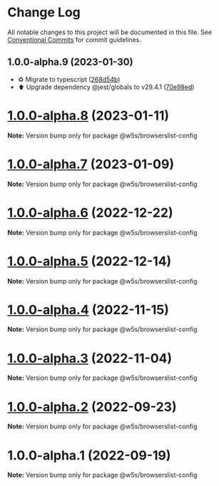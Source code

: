 # Change Log

All notable changes to this project will be documented in this file.
See [Conventional Commits](https://conventionalcommits.org) for commit guidelines.

## 1.0.0-alpha.9 (2023-01-30)

- ♻️ Migrate to typescript ([268d54b](https://github.com/w5s/project-config/commit/268d54b))
- ⬆️ Upgrade dependency @jest/globals to v29.4.1 ([70e98ed](https://github.com/w5s/project-config/commit/70e98ed))

# [1.0.0-alpha.8](https://github.com/w5s/project-config/compare/@w5s/browserslist-config@1.0.0-alpha.7...@w5s/browserslist-config@1.0.0-alpha.8) (2023-01-11)

**Note:** Version bump only for package @w5s/browserslist-config

# [1.0.0-alpha.7](https://github.com/w5s/project-config/compare/@w5s/browserslist-config@1.0.0-alpha.6...@w5s/browserslist-config@1.0.0-alpha.7) (2023-01-09)

**Note:** Version bump only for package @w5s/browserslist-config

# [1.0.0-alpha.6](https://github.com/w5s/project-config/compare/@w5s/browserslist-config@1.0.0-alpha.5...@w5s/browserslist-config@1.0.0-alpha.6) (2022-12-22)

**Note:** Version bump only for package @w5s/browserslist-config

# [1.0.0-alpha.5](https://github.com/w5s/project-config/compare/@w5s/browserslist-config@1.0.0-alpha.4...@w5s/browserslist-config@1.0.0-alpha.5) (2022-12-14)

**Note:** Version bump only for package @w5s/browserslist-config

# [1.0.0-alpha.4](https://github.com/w5s/project-config/compare/@w5s/browserslist-config@1.0.0-alpha.3...@w5s/browserslist-config@1.0.0-alpha.4) (2022-11-15)

**Note:** Version bump only for package @w5s/browserslist-config

# [1.0.0-alpha.3](https://github.com/w5s/project-config/compare/@w5s/browserslist-config@1.0.0-alpha.2...@w5s/browserslist-config@1.0.0-alpha.3) (2022-11-04)

**Note:** Version bump only for package @w5s/browserslist-config

# [1.0.0-alpha.2](https://github.com/w5s/project-config/compare/@w5s/browserslist-config@1.0.0-alpha.1...@w5s/browserslist-config@1.0.0-alpha.2) (2022-09-23)

**Note:** Version bump only for package @w5s/browserslist-config

# 1.0.0-alpha.1 (2022-09-19)

**Note:** Version bump only for package @w5s/browserslist-config

